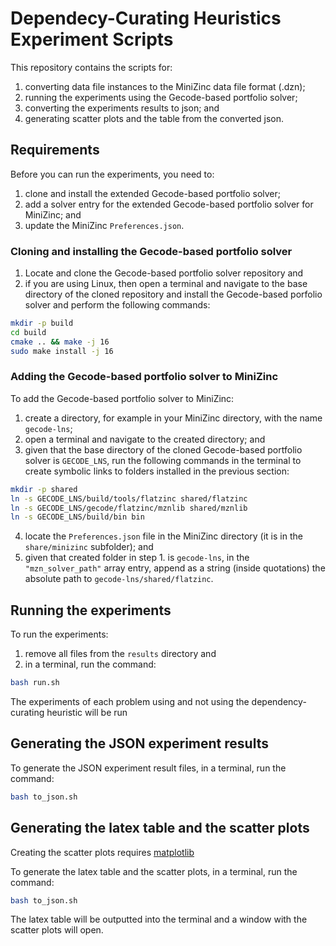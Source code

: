 # Dependecy-Curating Heuristics Experiment Scripts
This repository contains the scripts for: 
1. converting data file instances to the MiniZinc data file format (.dzn); 
2. running the experiments using the Gecode-based portfolio solver; 
3. converting the experiments results to json; and 
4. generating scatter plots and the table from the converted json.


## Requirements
Before you can run the experiments, you need to:
1. clone and install the extended Gecode-based portfolio solver; 
2. add a solver entry for the extended Gecode-based portfolio solver 
for MiniZinc; and
3. update the MiniZinc `Preferences.json`. 

### Cloning and installing the Gecode-based portfolio solver
1. Locate and clone the Gecode-based portfolio solver repository and
2. if you are using Linux, then open a terminal and navigate to the base 
directory of the cloned repository and install the Gecode-based porfolio solver 
and perform the following commands:

```bash
mkdir -p build 
cd build
cmake .. && make -j 16
sudo make install -j 16
```

### Adding the Gecode-based portfolio solver to MiniZinc 
To add the Gecode-based portfolio solver to MiniZinc: 
1. create a directory, for example in your MiniZinc directory, with the 
name `gecode-lns`; 
2. open a terminal and navigate to the created directory; and 
3. given that the base directory of the cloned Gecode-based portfolio solver is 
`GECODE_LNS`, run the following commands in the terminal to create symbolic 
links to folders installed in the previous section: 

```bash
mkdir -p shared
ln -s GECODE_LNS/build/tools/flatzinc shared/flatzinc
ln -s GECODE_LNS/gecode/flatzinc/mznlib shared/mznlib
ln -s GECODE_LNS/build/bin bin
```
4. locate the `Preferences.json` file in the MiniZinc directory (it is in the 
`share/minizinc` subfolder); and 
5. given that created folder in step 1. is `gecode-lns`, 
in the `"mzn_solver_path"` array entry, append as a string (inside quotations) 
the absolute path to `gecode-lns/shared/flatzinc`. 

## Running the experiments
To run the experiments: 
1. remove all files from the `results` directory and 
2. in a terminal, run the command: 
```bash
bash run.sh
```

The experiments of each problem using and not using the dependency-curating 
heuristic will be run

## Generating the JSON experiment results
To generate the JSON experiment result files, in a terminal, run the command: 
```bash
bash to_json.sh
```

## Generating the latex table and the scatter plots
Creating the scatter plots requires [matplotlib](https://matplotlib.org/)

To generate the latex table and the scatter plots, in a terminal, run the 
command: 
```bash
bash to_json.sh
```

The latex table will be outputted into the terminal and a window with the 
scatter plots will open.
